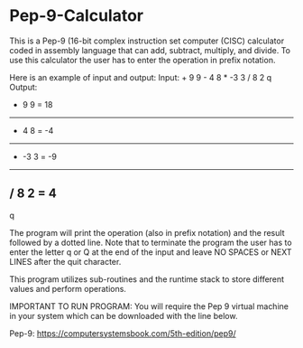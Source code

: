 # Pep-9-Calculator
This is a Pep-9 (16-bit complex instruction set computer (CISC) calculator coded in assembly language that can add, subtract, multiply, and divide. To use this calculator the user has to enter the operation in prefix notation.

Here is an example of input and output:
Input: + 9 9 - 4 8 * -3 3 / 8 2 q
Output:
+ 9 9 = 18
--------
- 4 8 = -4
--------
* -3 3 = -9
--------
/ 8 2 = 4
--------
q

The program will print the operation (also in prefix notation) and the result followed by a dotted line. Note that to terminate the program the user has to enter the letter q or Q at the end of the input and leave NO SPACES or NEXT LINES after the quit character.

This program utilizes sub-routines and the runtime stack to store different values and perform operations.

IMPORTANT TO RUN PROGRAM: You will require the Pep 9 virtual machine in your system which can be downloaded with the line below.

Pep-9: https://computersystemsbook.com/5th-edition/pep9/
